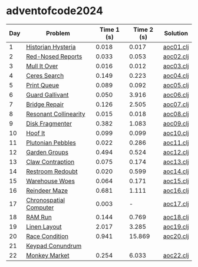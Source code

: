 # adventofcode2024

| Day | Problem                                                        | Time 1 (s) | Time 2 (s) | Solution                       |
|-----|----------------------------------------------------------------|------------|------------|--------------------------------|
| 1   | [Historian Hysteria](https://adventofcode.com/2024/day/1)      | 0.018      | 0.017      | [aoc01.clj](src/aoc/aoc01.clj) |
| 2   | [Red-Nosed Reports](https://adventofcode.com/2024/day/2)       | 0.033      | 0.053      | [aoc02.clj](src/aoc/aoc02.clj) |
| 3   | [Mull It Over](https://adventofcode.com/2024/day/3)            | 0.016      | 0.012      | [aoc03.clj](src/aoc/aoc03.clj) |
| 4   | [Ceres Search](https://adventofcode.com/2024/day/4)            | 0.149      | 0.223      | [aoc04.clj](src/aoc/aoc04.clj) |
| 5   | [Print Queue](https://adventofcode.com/2024/day/5)             | 0.089      | 0.092      | [aoc05.clj](src/aoc/aoc05.clj) |
| 6   | [Guard Gallivant](https://adventofcode.com/2024/day/6)         | 0.050      | 3.916      | [aoc06.clj](src/aoc/aoc06.clj) |
| 7   | [Bridge Repair](https://adventofcode.com/2024/day/7)           | 0.126      | 2.505      | [aoc07.clj](src/aoc/aoc07.clj) |
| 8   | [Resonant Collinearity](https://adventofcode.com/2024/day/8)   | 0.015      | 0.018      | [aoc08.clj](src/aoc/aoc08.clj) |
| 9   | [Disk Fragmenter](https://adventofcode.com/2024/day/9)         | 0.382      | 1.083      | [aoc09.clj](src/aoc/aoc09.clj) |
| 10  | [Hoof It](https://adventofcode.com/2024/day/10)                | 0.099      | 0.099      | [aoc10.clj](src/aoc/aoc10.clj) |
| 11  | [Plutonian Pebbles](https://adventofcode.com/2024/day/11)      | 0.022      | 0.286      | [aoc11.clj](src/aoc/aoc11.clj) |
| 12  | [Garden Groups](https://adventofcode.com/2024/day/12)          | 0.494      | 0.524      | [aoc12.clj](src/aoc/aoc12.clj) |
| 13  | [Claw Contraption](https://adventofcode.com/2024/day/13)       | 0.075      | 0.174      | [aoc13.clj](src/aoc/aoc13.clj) |
| 14  | [Restroom Redoubt](https://adventofcode.com/2024/day/14)       | 0.020      | 0.599      | [aoc14.clj](src/aoc/aoc14.clj) |
| 15  | [Warehouse Woes](https://adventofcode.com/2024/day/15)         | 0.064      | 0.171      | [aoc15.clj](src/aoc/aoc15.clj) |
| 16  | [Reindeer Maze](https://adventofcode.com/2024/day/16)          | 0.681      | 1.111      | [aoc16.clj](src/aoc/aoc16.clj) |
| 17  | [Chronospatial Computer](https://adventofcode.com/2024/day/17) | 0.003      | -          | [aoc17.clj](src/aoc/aoc17.clj) |
| 18  | [RAM Run](https://adventofcode.com/2024/day/18)                | 0.144      | 0.769      | [aoc18.clj](src/aoc/aoc18.clj) |
| 19  | [Linen Layout](https://adventofcode.com/2024/day/19)           | 2.017      | 3.285      | [aoc19.clj](src/aoc/aoc19.clj) |
| 20  | [Race Condition](https://adventofcode.com/2024/day/20)         | 0.941      | 15.869     | [aoc20.clj](src/aoc/aoc20.clj) |
| 21  | [Keypad Conundrum](https://adventofcode.com/2024/day/21)       |            |            |                                |
| 22  | [Monkey Market](https://adventofcode.com/2024/day/22)          | 0.254      | 6.033      | [aoc22.clj](src/aoc/aoc22.clj) |
